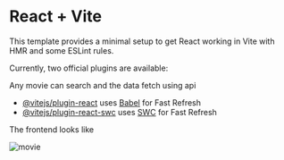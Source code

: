 # React + Vite

This template provides a minimal setup to get React working in Vite with HMR and some ESLint rules.

Currently, two official plugins are available:

Any movie can search and the data fetch using api

- [@vitejs/plugin-react](https://github.com/vitejs/vite-plugin-react/blob/main/packages/plugin-react/README.md) uses [Babel](https://babeljs.io/) for Fast Refresh
- [@vitejs/plugin-react-swc](https://github.com/vitejs/vite-plugin-react-swc) uses [SWC](https://swc.rs/) for Fast Refresh

The frontend looks like

![movie](https://github.com/karthikms70/autocomplete_form/assets/109992016/9887b08c-e7b4-4d1f-aadb-0a20dc0633f7)

